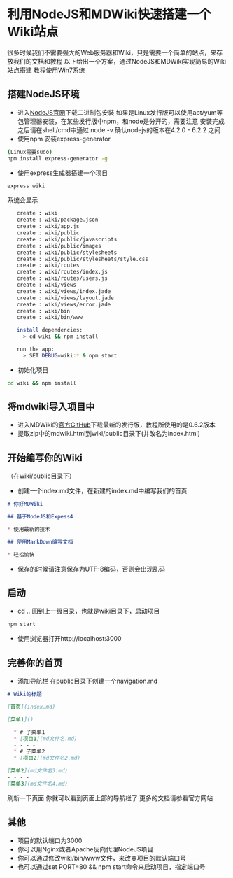 # 利用NodeJS和MDWiki快速搭建一个Wiki站点

很多时候我们不需要强大的Web服务器和Wiki，只是需要一个简单的站点，来存放我们的文档和教程
以下给出一个方案，通过NodeJS和MDWiki实现简易的Wiki站点搭建
教程使用Win7系统

## 搭建NodeJS环境

* 进入[NodeJS官网](https://nodejs.org/en/)下载二进制包安装
  如果是Linux发行版可以使用apt/yum等包管理器安装，在某些发行版中npm，和node是分开的，需要注意
  安装完成之后请在shell/cmd中通过 node -v 确认nodejs的版本在4.2.0 - 6.2.2 之间
* 使用npm 安装express-generator

```bash
(Linux需要sudo)
npm install express-generator -g
```

* 使用express生成器搭建一个项目

```bash
express wiki
```

系统会显示

```bash
   create : wiki
   create : wiki/package.json
   create : wiki/app.js
   create : wiki/public
   create : wiki/public/javascripts
   create : wiki/public/images
   create : wiki/public/stylesheets
   create : wiki/public/stylesheets/style.css
   create : wiki/routes
   create : wiki/routes/index.js
   create : wiki/routes/users.js
   create : wiki/views
   create : wiki/views/index.jade
   create : wiki/views/layout.jade
   create : wiki/views/error.jade
   create : wiki/bin
   create : wiki/bin/www

   install dependencies:
     > cd wiki && npm install

   run the app:
     > SET DEBUG=wiki:* & npm start
```

* 初始化项目

```bash
cd wiki && npm install
```

## 将mdwiki导入项目中

* 进入MDWiki的[官方GitHub](https://github.com/Dynalon/mdwiki/releases)下载最新的发行版，教程所使用的是0.6.2版本
* 提取zip中的mdwiki.html到wiki/public目录下(并改名为index.html)

## 开始编写你的Wiki

（在wiki/public目录下）

* 创建一个index.md文件，在新建的index.md中编写我们的首页

```markdown
# 你好MDWiki

## 基于NodeJS和Expess4

* 使用最新的技术

## 使用MarkDown编写文档

* 轻松愉快
```

* 保存的时候请注意保存为UTF-8编码，否则会出现乱码


## 启动

* cd .. 回到上一级目录，也就是wiki目录下，启动项目

```bash
npm start
```

* 使用浏览器打开http://localhost:3000

## 完善你的首页

* 添加导航栏
  在public目录下创建一个navigation.md

```markdown
# Wiki的标题

[首页](index.md)

[菜单1]()

  * # 子菜单1
  * [项目1](md文件名.md)
  - - - -
  * # 子菜单2
  * [项目2](md文件名2.md)

[菜单2](md文件名3.md)
- - - -
[菜单3](md文件名4.md)
```

刷新一下页面
你就可以看到页面上部的导航栏了
更多的文档请参看官方网站

## 其他

* 项目的默认端口为3000
* 你可以用Nginx或者Apache反向代理NodeJS项目
* 你可以通过修改wiki/bin/www文件，来改变项目的默认端口号
* 也可以通过set PORT=80 && npm start命令来启动项目，指定端口号